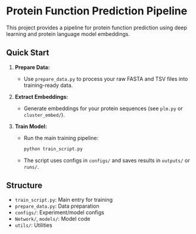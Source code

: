# Protein Function Prediction Pipeline

This project provides a pipeline for protein function prediction using deep learning and protein language model embeddings.

## Quick Start

1. **Prepare Data:**
   - Use `prepare_data.py` to process your raw FASTA and TSV files into training-ready data.

2. **Extract Embeddings:**
   - Generate embeddings for your protein sequences (see `plm.py` or `cluster_embed/`).

3. **Train Model:**
   - Run the main training pipeline:
     ```bash
     python train_script.py
     ```
   - The script uses configs in `configs/` and saves results in `outputs/` or `runs/`.

## Structure
- `train_script.py`: Main entry for training
- `prepare_data.py`: Data preparation
- `configs/`: Experiment/model configs
- `Network/`, `models/`: Model code
- `utils/`: Utilities

